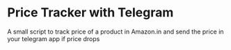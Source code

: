 # Price Tracker with Telegram
A small script to track price of a product in Amazon.in and send the price in your telegram app if price drops
